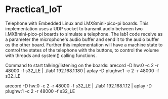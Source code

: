 # Practica1_IoT
Telephone with Embedded Linux and i.MX8mini-pico-pi boards.
This implementation uses a UDP socket to transmit audio between two i.MX8mini-pico-pi boards to simulate a telephone. The lab1 code receive as a parameter the microphone's audio buffer and send it to the audio buffer os the other board.
Further this implementation will have a machine state to control the states of the telephone with the buttons, to control the volume with threads and system() calling functions.

Command to start talking/listening on the boards:
arecord -D hw:0 -c 2 -r 48000 -f s32_LE | ./lab1 192.168.1.180 | aplay -D plughw:1 -c 2 -r 48000 -f s32_LE

arecord -D hw:0 -c 2 -r 48000 -f s32_LE | ./lab1 192.168.1.12 | aplay -D plughw:1 -c 2 -r 48000 -f s32_LE


